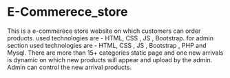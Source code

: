 # E-Commerece_store
This is a e-commerece store website on which customers can order products.
used technologies are - HTML, CSS , JS , Bootstrap.
for admin section used technologies are - HTML, CSS , JS , Bootstrap , PHP and Mysql.
There are more than 15+ categories static page and one new arrivals is dynamic on which new products will appear and upload by the admin.
Admin can control the new arrival products.
